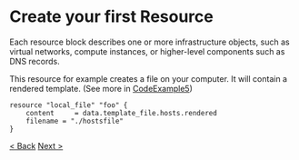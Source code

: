 # Create your first Resource

Each resource block describes one or more infrastructure objects, such as virtual networks, compute instances, or higher-level components such as DNS records.

This resource for example creates a file on your computer. It will contain a rendered template. (See more in [CodeExample5](https://github.com/FullStackS-GmbH/terraform-workshop/blob/master/Grundlagen/CodeExample5))
```
resource "local_file" "foo" {
    content     = data.template_file.hosts.rendered
    filename = "./hostsfile"
}
```

[< Back](https://github.com/FullStackS-GmbH/terraform-workshop/blob/master/Grundlagen/4_Terraform_Data.md)
[Next >](https://github.com/FullStackS-GmbH/terraform-workshop/blob/master/Grundlagen/6_Terraform_Modules.md)